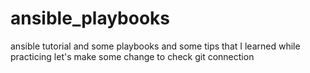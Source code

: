 # ansible_playbooks
ansible tutorial and some playbooks and some tips that I learned while practicing
let's make some change to check git connection

